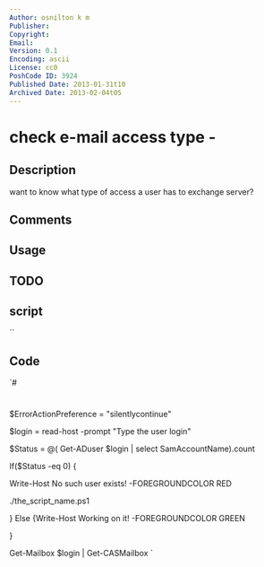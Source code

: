 ```yaml
---
Author: osnilton k m
Publisher: 
Copyright: 
Email: 
Version: 0.1
Encoding: ascii
License: cc0
PoshCode ID: 3924
Published Date: 2013-01-31t10
Archived Date: 2013-02-04t05
---
```


# check e-mail access type - 

## Description

want to know what type of access a user has to exchange server?

## Comments



## Usage



## TODO



## script

``

## Code

`#
 #
 $ErrorActionPreference = "silentlycontinue"
 
 $login = read-host -prompt "Type the user login"
 
 $Status = @( Get-ADuser $login | select SamAccountName).count 
 
 If($Status -eq 0) {
 
 Write-Host No such user exists! -FOREGROUNDCOLOR RED
 
 ./the_script_name.ps1
 
 } Else {Write-Host Working on it! -FOREGROUNDCOLOR GREEN
 
  
 }
 
 
 Get-Mailbox $login | Get-CASMailbox
`

